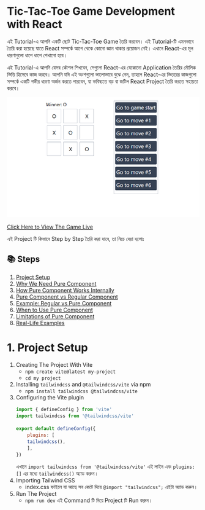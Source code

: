 # Tic-Tac-Toe Game Development with React

এই Tutorial-এ আপনি একটি ছোট Tic-Tac-Toe Game তৈরি করবেন। এই Tutorial-টি এমনভাবে তৈরি করা হয়েছে যাতে React সম্পর্কে আগে থেকে কোনো জ্ঞান থাকার প্রয়োজন নেই। এখানে React-এর মূল ধারণাগুলো ধাপে ধাপে শেখানো হবে।

এই Tutorial-এ আপনি যেসব কৌশল শিখবেন, সেগুলো React-এর যেকোনো Application তৈরির মৌলিক ভিত্তি হিসেবে কাজ করবে। আপনি যদি এই অংশগুলো ভালোভাবে বুঝে নেন, তাহলে React-এর ভিতরের কাজগুলো সম্পর্কে একটি গভীর ধারণা অর্জন করতে পারবেন, যা ভবিষ্যতে বড় বা জটিল React Project তৈরি করতে সহায়তা করবে।

![Tic-Tac-Toe](./src/assets/images/tic.png)

[Click Here to View The Game Live](https://tic-tac-toe-with-react-and-tailwind.vercel.app/)


এই Project টি কিভাবে Step by Step তৈরি করা যাবে, তা নিচে দেয়া হলোঃ

## 📚 Steps

1. [Project Setup]()
2. [Why We Need Pure Component](#2-why-we-need-pure-component)
3. [How Pure Component Works Internally](#3-how-pure-component-works-internally)
4. [Pure Component vs Regular Component](#4-pure-component-vs-regular-component)
5. [Example: Regular vs Pure Component](#5-example-regular-vs-pure-component)
6. [When to Use Pure Component](#6-when-to-use-pure-component)
7. [Limitations of Pure Component](#7-limitations-of-pure-component)
8. [Real-Life Examples](#8-real-life-examples)

# 1. Project Setup

1. Creating The Project With Vite
    - `npm create vite@latest my-project`
    - `cd my project`
2. Installing `tailwindcss` and `@tailwindcss/vite` via npm
    - `npm install tailwindcss @tailwindcss/vite`
3. Configuring the Vite plugin
    ```js
    import { defineConfig } from 'vite'
    import tailwindcss from '@tailwindcss/vite'

    export default defineConfig({
        plugins: [
        tailwindcss(),
        ],
    })
    ```
    এখানে `import tailwindcss from '@tailwindcss/vite'` এই লাইন এবং `plugins:[]` এর মধ্যে `tailwindcss()` অ্যাড করুন।
4. Importing Tailwind CSS
    - index.css ফাইলে যা আছে সব কেটে দিয়ে `@import "tailwindcss";` এইটা অ্যাড করুন। 
5. Run The Project
    - `npm run dev` এই Command টি দিয়ে Project টি Run করুন। 


